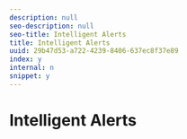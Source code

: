 ```yaml
---
description: null
seo-description: null
seo-title: Intelligent Alerts
title: Intelligent Alerts
uuid: 29b47d53-a722-4239-8406-637ec8f37e89
index: y
internal: n
snippet: y
---
```


# Intelligent Alerts

